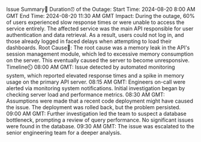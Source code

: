 Issue Summary💌
Duration⏰ of the Outage:
Start Time: 2024-08-20 8:00 AM GMT
End Time: 2024-08-20 11:30 AM GMT
Impact:
During the outage, 60% of users experienced slow response times or were unable to access the service entirely. The affected service was the main API responsible for user authentication and data retrieval. As a result, users could not log in, and those already logged in faced delays when attempting to load their dashboards.
Root Cause🔌:
The root cause was a memory leak in the API's session management module, which led to excessive memory consumption on the server. This eventually caused the server to become unresponsive.
Timeline⏲️
08:00 AM GMT:
Issue detected by automated monitoring system, which reported elevated response times and a spike in memory usage on the primary API server.
08:15 AM GMT:
Engineers on-call were alerted via monitoring system notifications. Initial investigation began by checking server load and performance metrics.
08:30 AM GMT:
Assumptions were made that a recent code deployment might have caused the issue. The deployment was rolled back, but the problem persisted.
09:00 AM GMT:
Further investigation led the team to suspect a database bottleneck, prompting a review of query performance. No significant issues were found in the database.
09:30 AM GMT:
The issue was escalated to the senior engineering team for a deeper analysis.

